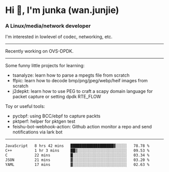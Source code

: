 
<h1 >Hi 👋, I'm junka (wan.junjie)</h1>
<h3 >A Linux/media/network developer</h3>


I'm interested in lowlevel of codec, networking, etc.


---

Recently working on OVS-DPDK.

---

Some funny little projects for learning:

- tsanalyze: learn how to parse a mpegts file from scratch 
- ffpic: learn how to decode bmp/png/jpeg/webp/heif images from scratch
- j2depkt: learn how to use PEG to craft a scapy domain language for packet capture or setting dpdk RTE_FLOW

Toy or useful tools:

- pycbpf: using BCC/ebpf to capture packts
- pktperf: helper for pktgen test
- feishu-bot-webhook-action: Github action monitor a repo and send notifications via lark bot

---

<!--START_SECTION:waka-->

```txt
JavaScript   8 hrs 42 mins   ███████████████████▓░░░░░   78.78 %
C++          1 hr 3 mins     ██▒░░░░░░░░░░░░░░░░░░░░░░   09.53 %
C            22 mins         █░░░░░░░░░░░░░░░░░░░░░░░░   03.34 %
JSON         21 mins         ▓░░░░░░░░░░░░░░░░░░░░░░░░   03.20 %
YAML         17 mins         ▓░░░░░░░░░░░░░░░░░░░░░░░░   02.63 %
```

<!--END_SECTION:waka-->

